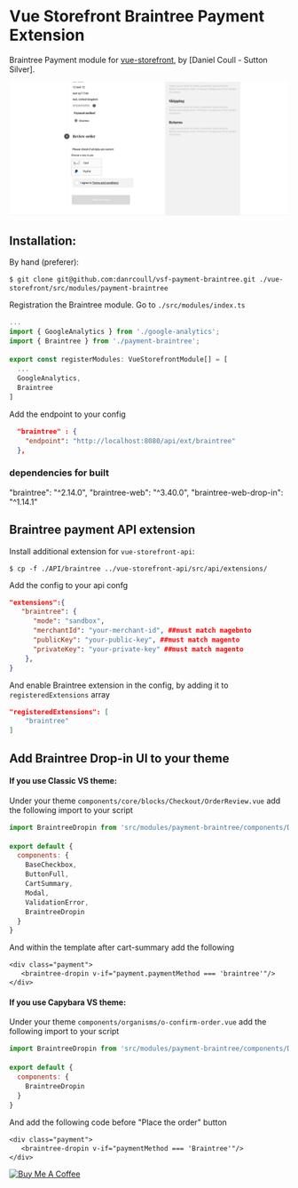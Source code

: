 # Vue Storefront Braintree Payment Extension

Braintree Payment module for [vue-storefront](https://github.com/DivanteLtd/vue-storefront), by [Daniel Coull - Sutton Silver].

![Demo](docs/demo.png)

## Installation:

By hand (preferer):
```shell
$ git clone git@github.com:danrcoull/vsf-payment-braintree.git ./vue-storefront/src/modules/payment-braintree
```

Registration the Braintree module. Go to `./src/modules/index.ts`
```js
...
import { GoogleAnalytics } from './google-analytics';
import { Braintree } from './payment-braintree';

export const registerModules: VueStorefrontModule[] = [
  ...
  GoogleAnalytics,
  Braintree
]
```

Add the endpoint to your config
```json
  "braintree" : {
    "endpoint": "http://localhost:8080/api/ext/braintree"
  },
```

### dependencies for built
"braintree": "^2.14.0",
"braintree-web": "^3.40.0",
"braintree-web-drop-in": "^1.14.1"


## Braintree payment API extension

Install additional extension for `vue-storefront-api`:
```shell
$ cp -f ./API/braintree ../vue-storefront-api/src/api/extensions/
```
Add the config to your api confg

```json
"extensions":{
   "braintree": {
      "mode": "sandbox",
      "merchantId": "your-merchant-id", ##must match magebnto
      "publicKey": "your-public-key", ##must match magento
      "privateKey": "your-private-key" ##must match magento
    },
}
```

And enable Braintree extension in the config, by adding it to `registeredExtensions` array

```json
"registeredExtensions": [
    "braintree"
]
```


## Add Braintree Drop-in UI to your theme
#### If you use Classic VS theme:

Under your theme `components/core/blocks/Checkout/OrderReview.vue` add the following import to your script

```js
import BraintreeDropin from 'src/modules/payment-braintree/components/Dropin'

export default {
  components: {
    BaseCheckbox,
    ButtonFull,
    CartSummary,
    Modal,
    ValidationError,
    BraintreeDropin
  }
}
```
And within the template after cart-summary add the following

```htmnl
<div class="payment">
   <braintree-dropin v-if="payment.paymentMethod === 'braintree'"/>
</div>
````

#### If you use Capybara VS theme:
Under your theme `components/organisms/o-confirm-order.vue` add the following import to your script

```js
import BraintreeDropin from 'src/modules/payment-braintree/components/Dropin'

export default {
  components: {
    BraintreeDropin
  }
}
```

And add the following code before "Place the order" button

```htmnl
<div class="payment">
   <braintree-dropin v-if="paymentMethod === 'Braintree'"/>
</div>
````

[![Buy Me A Coffee](https://cdn.buymeacoffee.com/buttons/lato-black.png)](https://www.buymeacoffee.com/BHaNOMl)
